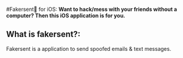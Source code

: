 #Fakersent👑 for iOS:
__Want to hack/mess with your friends without a computer? Then this iOS application is for you.__

## What is fakersent?: 
Fakersent is a application to send spoofed emails & text messages. 
